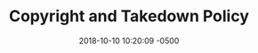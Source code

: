 ---
date:   2018-10-10 10:20:09 -0500
layout: content
sidebartype: fixed
title: Copyright and Takedown Policy
textlong: Notice to users&amp; The Chicago Public Library works to ensure that it has appropriate rights to provide access to content through the Digital Collections website. These materials are made available for educational and scholarly use.
mainimage:
    url: '2232'
    coll: mpu
    text: Notice and Takedown Policy
    size: cover
    align: center
textrich: >-
        If you are a rights holder and are concerned that you have found material on the Chicago Public Library&rsquo;s Digital Collections Website without your permission and believe our inclusion of this material on the Digital Collections Website violates your rights (e.g. inclusion is not covered by the Fair Use or other exemption to a copyright holder&rsquo;s rights), please contact webmaster@chipublib.org and include the following &amp;
        <ul><li>Your contact information (including email address and phone),</li>
        <li>Exact URL where you found the material,</li>
        <li>Details that describe the material (title, collection name, number of items, etc.),</li>
        <li>The reason why you believe that your rights have been violated, with any pertinent documentation,</li>
        <li>A statement that you in good faith believe that use of the material in the manner complained of is not authorized by the copyright owner, its agent, or the law, and</li>
        <li>A statement that the information in your notification is accurate and that you are the rights holder or are authorized to act on behalf of the owner.</li></ul>
        <p>Upon receipt of a request, Chicago Public Library staff will:</p>
        <ul>
        <li>Promptly acknowledge the request via email or other means of communication if you do not have an email account;</li>
        <li>Assess the validity of the request;</li>
        <li>Upon request, we may temporarily remove the material from public view while we assess the concern.</li>
        </ul><p>Upon completion of the assessment, we will take appropriate action and communicate that action to you.</p> <h2>Copyright</h2>
        <p class="about-contact-p about-contact-p-first">Usage, transmission, downloading or reproduction of protected items beyond that allowed by Fair Use Copyright Law requires the written permission of the copyright owners. When possible, CPL provides information about copyright owners and restrictions concerning its collections.</p>
        <p class="about-contact-p">Determining the existence of copyright or any other legal restrictions, as well as obtaining permission from the copyright holder, is solely the responsibility of the patron.</p>
        <p class="about-contact-p"><b>Notice &amp; Warning Concerning Copyright Restrictions</b></p>
        <p class="about-contact-p">The copyright law of the United States (Title 17, United States Code) governs the making of photocopies or other reproductions of copyrighted material.</p>
        <p class="about-contact-p">Under certain conditions specified in the law, libraries and archives are authorized to furnish a photocopy or other reproduction. One of these specific conditions is that the photocopy or reproduction is not to be “used for any purpose other than private study, scholarship or research.” If a user makes a request for, or later uses, a photocopy or reproduction for purposes in excess of “fair use,” that user may be liable for copyright infringement.</p>
        <p class="about-contact-p about-contact-p-last">This institution reserves the right to refuse a copying order if, in its judgment, fulfillment of the order would involve violation of copyright law.</p>
---